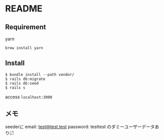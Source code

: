 # README

## Requirement
yarn
```
brew install yarn
```

## Install
```
$ bundle install --path vendor/
$ rails db:migrate
$ rails db:seed
$ rails s
```

access `localhost:3000`

## メモ
seederに
email: test@test.test
password: testtest
のダミーユーザーデータあり〼
